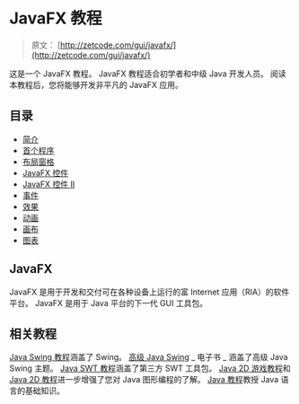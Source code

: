 # JavaFX 教程

> 原文： [http://zetcode.com/gui/javafx/](http://zetcode.com/gui/javafx/)

这是一个 JavaFX 教程。 JavaFX 教程适合初学者和中级 Java 开发人员。 阅读本教程后，您将能够开发非平凡的 JavaFX 应用。

## 目录

*   [简介](intro/)
*   [首个程序](firstprograms/)
*   [布局窗格](layoutpanes/)
*   [JavaFX 控件](controls/)
*   [JavaFX 控件 II](controlsII/)
*   [事件](events/)
*   [效果](effects/)
*   [动画](animation/)
*   [画布](canvas/)
*   [图表](charts/)

## JavaFX

JavaFX 是用于开发和交付可在各种设备上运行的富 Internet 应用（RIA）的软件平台。 JavaFX 是用于 Java 平台的下一代 GUI 工具包。

## 相关教程

[Java Swing 教程](/tutorials/javaswingtutorial/)涵盖了 Swing。 [高级 Java Swing](/ebooks/advancedjavaswing/) _ 电子书 _ 涵盖了高级 Java Swing 主题。 [Java SWT 教程](/gui/javaswt/)涵盖了第三方 SWT 工具包。 [Java 2D 游戏教程](/tutorials/javagamestutorial/)和 [Java 2D 教程](/gfx/java2d/)进一步增强了您对 Java 图形编程的了解。 [Java 教程](/lang/java/)教授 Java 语言的基础知识。